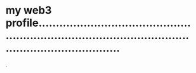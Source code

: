 # my web3 profile..................................................................................................................................
.
